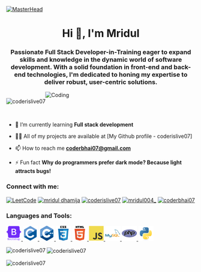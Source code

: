 [![MasterHead](https://media1.giphy.com/media/v1.Y2lkPTc5MGI3NjExcHEwMXpxNDJoZnFxZWNvN3QxbXJncmRuMTNoemlkY3Uwem91cW5ndiZlcD12MV9pbnRlcm5hbF9naWZfYnlfaWQmY3Q9Zw/L1R1tvI9svkIWwpVYr/giphy.gif)]([https://giphy.com/gifs/Pluralsight-computer-technology-coding-L1R1tvI9svkIWwpVYr])
<h1 align="center">Hi 👋, I'm Mridul</h1>
<h3 align="center">Passionate Full Stack Developer-in-Training eager to expand skills and knowledge in the dynamic world of software development. With a solid foundation in front-end and back-end technologies, I'm dedicated to honing my expertise to deliver robust, user-centric solutions.</h3>
<img align="right" alt="Coding" width="400" src="https://media1.tenor.com/m/epFxZ9nyQLIAAAAC/work-post.gif">

<p align="left"> <img src="https://komarev.com/ghpvc/?username=coderislive07&label=Profile%20views&color=0e75b6&style=flat" alt="coderislive07" /> </p>

<p align="left"> <a href="https://twitter.com/" target="blank"><img src="https://img.shields.io/twitter/follow/?logo=twitter&style=for-the-badge" alt="" /></a> </p>

- 🌱 I’m currently learning **Full stack development**

- 👨‍💻 All of my projects are available at [My Github profile - coderislive07]

- 📫 How to reach me **coderbhai07@gmail.com**

- ⚡ Fun fact **Why do programmers prefer dark mode? Because light attracts bugs!**

<h3 align="left">Connect with me:</h3>
<p align="left">
  <a href="https://leetcode.com/u/gEwK5WTqkC/" target="blank"><img align="center" src="https://raw.githubusercontent.com/rahuldkjain/github-profile-readme-generator/master/src/images/icons/Social/leet-code.svg" alt="LeetCode" height="30" width="40" /></a>
<a href="https://www.linkedin.com/in/mridul-dhamija-662113222/" target="blank"><img align="center" src="https://raw.githubusercontent.com/rahuldkjain/github-profile-readme-generator/master/src/images/icons/Social/linked-in-alt.svg" alt="mridul dhamija" height="30" width="40" /></a>
<a href="https://codesandbox.com/coderislive07" target="blank"><img align="center" src="https://raw.githubusercontent.com/rahuldkjain/github-profile-readme-generator/master/src/images/icons/Social/codesandbox.svg" alt="coderislive07" height="30" width="40" /></a>
<a href="https://instagram.com/mridul004_" target="blank"><img align="center" src="https://raw.githubusercontent.com/rahuldkjain/github-profile-readme-generator/master/src/images/icons/Social/instagram.svg" alt="mridul004_" height="30" width="40" /></a>
<a href="https://www.hackerrank.com/coderbhai07" target="blank"><img align="center" src="https://raw.githubusercontent.com/rahuldkjain/github-profile-readme-generator/master/src/images/icons/Social/hackerrank.svg" alt="coderbhai07" height="30" width="40" /></a>
</p>

<h3 align="left">Languages and Tools:</h3>
<p align="left"> <a href="https://getbootstrap.com" target="_blank" rel="noreferrer"> <img src="https://raw.githubusercontent.com/devicons/devicon/master/icons/bootstrap/bootstrap-plain-wordmark.svg" alt="bootstrap" width="40" height="40"/> </a> <a href="https://www.cprogramming.com/" target="_blank" rel="noreferrer"> <img src="https://raw.githubusercontent.com/devicons/devicon/master/icons/c/c-original.svg" alt="c" width="40" height="40"/> </a> <a href="https://www.w3schools.com/cpp/" target="_blank" rel="noreferrer"> <img src="https://raw.githubusercontent.com/devicons/devicon/master/icons/cplusplus/cplusplus-original.svg" alt="cplusplus" width="40" height="40"/> </a> <a href="https://www.w3schools.com/css/" target="_blank" rel="noreferrer"> <img src="https://raw.githubusercontent.com/devicons/devicon/master/icons/css3/css3-original-wordmark.svg" alt="css3" width="40" height="40"/> </a> <a href="https://www.w3.org/html/" target="_blank" rel="noreferrer"> <img src="https://raw.githubusercontent.com/devicons/devicon/master/icons/html5/html5-original-wordmark.svg" alt="html5" width="40" height="40"/> </a> <a href="https://developer.mozilla.org/en-US/docs/Web/JavaScript" target="_blank" rel="noreferrer"> <img src="https://raw.githubusercontent.com/devicons/devicon/master/icons/javascript/javascript-original.svg" alt="javascript" width="40" height="40"/> </a> <a href="https://www.mysql.com/" target="_blank" rel="noreferrer"> <img src="https://raw.githubusercontent.com/devicons/devicon/master/icons/mysql/mysql-original-wordmark.svg" alt="mysql" width="40" height="40"/> </a> <a href="https://www.php.net" target="_blank" rel="noreferrer"> <img src="https://raw.githubusercontent.com/devicons/devicon/master/icons/php/php-original.svg" alt="php" width="40" height="40"/> </a> <a href="https://www.python.org" target="_blank" rel="noreferrer"> <img src="https://raw.githubusercontent.com/devicons/devicon/master/icons/python/python-original.svg" alt="python" width="40" height="40"/> </a> </p>

<p><img align="left" src="https://github-readme-stats.vercel.app/api/top-langs?username=coderislive07&show_icons=true&locale=en&layout=compact" alt="coderislive07" /></p>

<p>&nbsp;<img align="center" src="https://github-readme-stats.vercel.app/api?username=coderislive07&show_icons=true&locale=en" alt="coderislive07" /></p>

<p><img align="center" src="https://github-readme-streak-stats.herokuapp.com/?user=coderislive07&" alt="coderislive07" /></p>
